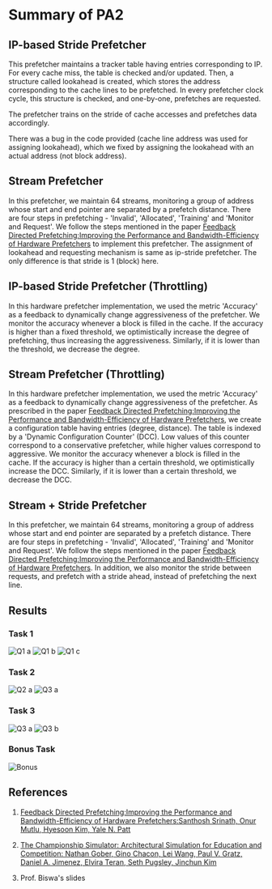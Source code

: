 # Summary of PA2

## IP-based Stride Prefetcher

This prefetcher maintains a tracker table having entries corresponding to IP. For every cache miss, the table is checked and/or updated. Then, a structure called lookahead is created, which stores the address corresponding to the cache lines to be prefetched. In every prefetcher clock cycle, this structure is checked, and one-by-one, prefetches are requested.

The prefetcher trains on the stride of cache accesses and prefetches data accordingly.

There was a bug in the code provided (cache line address was used for assigning lookahead), which we fixed by assigning the lookahead with an actual address (not block address).

## Stream Prefetcher

In this prefetcher, we maintain 64 streams, monitoring a group of address whose start and end pointer are separated by a prefetch distance. There are four steps in prefetching - 'Invalid', 'Allocated', 'Training' and 'Monitor and Request'. We follow the steps mentioned in the paper [Feedback Directed Prefetching:Improving the Performance and Bandwidth-Efficiency of Hardware Prefetchers](http://hps.ece.utexas.edu/pub/srinath_hpca07.pdf) to implement this prefetcher. The assignment of lookahead and requesting mechanism is same as ip-stride prefetcher. The only difference is that stride is 1 (block) here.

## IP-based Stride Prefetcher (Throttling)

In this hardware prefetcher implementation, we used the metric 'Accuracy' as a feedback to dynamically change aggressiveness of the prefetcher. We monitor the accuracy whenever a block is filled in the cache. If the accuracy is higher than a fixed threshold, we optimistically increase the degree of prefetching, thus increasing the aggressiveness. Similarly, if it is lower than the threshold, we decrease the degree.

## Stream Prefetcher (Throttling)

In this hardware prefetcher implementation, we used the metric 'Accuracy' as a feedback to dynamically change aggressiveness of the prefetcher. As prescribed in the paper [Feedback Directed Prefetching:Improving the Performance and Bandwidth-Efficiency of Hardware Prefetchers](http://hps.ece.utexas.edu/pub/srinath_hpca07.pdf), we create a configuration table having entries (degree, distance). The table is indexed by a 'Dynamic Configuration Counter' (DCC). Low values of this counter correspond to a conservative prefetcher, while higher values correspond to aggressive. We monitor the accuracy whenever a block is filled in the cache. If the accuracy is higher than a certain threshold, we optimistically increase the DCC. Similarly, if it is lower than a certain threshold, we decrease the DCC.


## Stream + Stride Prefetcher
In this prefetcher, we maintain 64 streams, monitoring a group of address whose start and end pointer are separated by a prefetch distance. There are four steps in prefetching - 'Invalid', 'Allocated', 'Training' and 'Monitor and Request'. We follow the steps mentioned in the paper [Feedback Directed Prefetching:Improving the Performance and Bandwidth-Efficiency of Hardware Prefetchers](http://hps.ece.utexas.edu/pub/srinath_hpca07.pdf). In addition, we also monitor the stride between requests, and prefetch with a stride ahead, instead of prefetching the next line.

## Results 

### Task 1

![Q1 a](Q1a.png)
![Q1 b](Q1b.png)
![Q1 c](Q1c.png)

### Task 2

![Q2 a](Q2_a.png)
![Q3 a](Q2_b.png)

### Task 3

![Q3 a](Q3_a.png)
![Q3 b](Q3_b.png)

### Bonus Task

![Bonus](Bonus.png)



## References

1. [Feedback Directed Prefetching:Improving the Performance and Bandwidth-Efficiency of Hardware Prefetchers:Santhosh Srinath, Onur Mutlu, Hyesoon Kim, Yale N. Patt](http://hps.ece.utexas.edu/pub/srinath_hpca07.pdf)

2. [The Championship Simulator: Architectural Simulation for Education and Competition: Nathan Gober, Gino Chacon, Lei Wang, Paul V. Gratz, Daniel A. Jimenez, Elvira Teran, Seth Pugsley, Jinchun Kim](https://arxiv.org/pdf/2210.14324.pdf)

3. Prof. Biswa's slides

